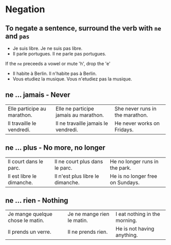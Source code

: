 # Negation

## To negate a sentence, surround the verb with `ne` and `pas`

* Je suis libre. Je ne suis pas libre.
* Il parle portugues. Il ne parle pas portugues.

If the `ne` preceeds a vowel or mute 'h', drop the 'e'

* Il habite à Berlin. Il n'habite pas à Berlin.
* Vous etudiez la musique. Vous n'etudiez pas la musique.

## ne ... jamais - Never

|                             |                                       |                                 |
|-----------------------------|---------------------------------------|---------------------------------|
| Elle participe au marathon. | Elle ne participe jamais au marathon. | She never runs in the marathon. |
| Il travaille le vendredi.   | Il ne travaille jamais le vendredi.   | He never works on Fridays.      |

## ne ... plus - No more, no longer

|                           |                                  |                                  |
|---------------------------|----------------------------------|----------------------------------|
| Il court dans le parc.    | Il ne court plus dans le parc.   | He no longer runs in the park.   |
| Il est libre le dimanche. | Il n'est plus libre le dimanche. | He is no longer free on Sundays. |

## ne ... rien - Nothing

|                                  |                            |                               |
|----------------------------------|----------------------------|-------------------------------|
| Je mange quelque chose le matin. | Je ne mange rien le matin. | I eat nothing in the morning. |
| Il prends un verre.              | Il ne prends rien.         | He is not having anything.    |
